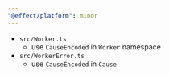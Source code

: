 ```yaml
---
"@effect/platform": minor
---
```


- `src/Worker.ts`
  - use `CauseEncoded` in `Worker` namespace
- `src/WorkerError.ts`
  - use `CauseEncoded` in `Cause`

